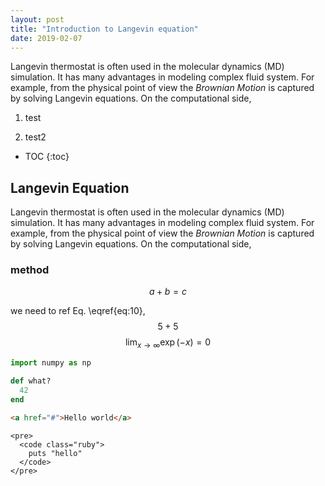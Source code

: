 ```yaml
---
layout: post
title: "Introduction to Langevin equation"
date: 2019-02-07
---
```


Langevin thermostat is often used in the molecular dynamics (MD) simulation. It has many advantages in modeling complex fluid system. For example, from the physical point of view the *Brownian Motion* is captured by solving Langevin equations. On the computational side, 

1. test

2. test2



* TOC
{:toc}
## Langevin Equation

Langevin thermostat is often used in the molecular dynamics (MD) simulation. It has many advantages in modeling complex fluid system. For example, from the physical point of view the *Brownian Motion* is captured by solving Langevin equations. On the computational side, 





### method

$$
a + b = c \label{eq:10}\tag{1}
$$



we need to ref Eq. \eqref{eq:10},  $$ 5+ 5 $$  $$\lim_{x \to \infty} \exp(-x) = 0$$



```python
import numpy as np
```

~~~ ruby
def what?
  42
end
~~~

~~~ html
<a href="#">Hello world</a>
~~~

```
<pre>
  <code class="ruby">
    puts "hello"
  </code>
</pre>
```
